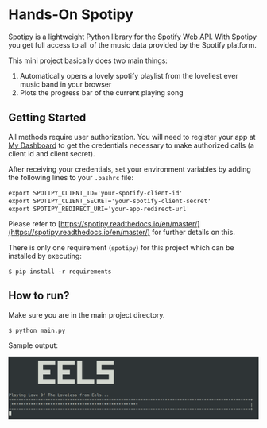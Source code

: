 # Hands-On Spotipy

Spotipy is a lightweight Python library for the [Spotify Web API](https://developer.spotify.com/documentation/web-api/). With Spotipy you get full access to all of the music data provided by the Spotify platform.

This mini project basically does two main things:
1. Automatically opens a lovely spotify playlist from the loveliest ever music band in your browser
2. Plots the progress bar of the current playing song 

## Getting Started

All methods require user authorization. You will need to register your app at [My Dashboard](https://developer.spotify.com/dashboard/applications) to get the credentials necessary to make authorized calls (a client id and client secret).

After receiving your credentials, set your environment variables by adding the following lines to your `.bashrc` file:
```
export SPOTIPY_CLIENT_ID='your-spotify-client-id'
export SPOTIPY_CLIENT_SECRET='your-spotify-client-secret'
export SPOTIPY_REDIRECT_URI='your-app-redirect-url'
```

Please refer to [https://spotipy.readthedocs.io/en/master/](https://spotipy.readthedocs.io/en/master/) for further details on this.

There is only one requirement (`spotipy`) for this project which can be installed by executing:

```buildoutcfg
$ pip install -r requirements
```


## How to run?

Make sure you are in the main project directory. 

```
$ python main.py
```

Sample output:

![sample-run](assets/sample-run.png)